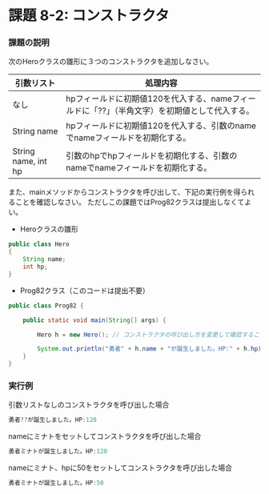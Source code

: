 # 課題 8-2: コンストラクタ

### 課題の説明
次のHeroクラスの雛形に３つのコンストラクタを追加しなさい。

| 引数リスト               | 処理内容                                           |
|---------------------|------------------------------------------------|
| なし                  | hpフィールドに初期値120を代入する、nameフィールドに「??」（半角文字）を初期値として代入する。 | 
| String name         | hpフィールドに初期値120を代入する、引数のnameでnameフィールドを初期化する。   | 
| String name, int hp | 引数のhpでhpフィールドを初期化する、引数のnameでnameフィールドを初期化する。   | 

また、mainメソッドからコンストラクタを呼び出して、下記の実行例を得られることを確認しなさい。
ただしこの課題ではProg82クラスは提出しなくてよい。

- Heroクラスの雛形
```java
public class Hero
{
    String name;
    int hp;
}
```

- Prog82クラス（このコードは提出不要）
```java
public class Prog82 {

    public static void main(String[] args) {

        Hero h = new Hero(); // コンストラクタの呼び出し方を変更して確認すること 

        System.out.println("勇者" + h.name + "が誕生しました。HP:" + h.hp);
    }
}
```


### 実行例

引数リストなしのコンストラクタを呼び出した場合
```java
勇者??が誕生しました。HP:120
```

nameにミナトをセットしてコンストラクタを呼び出した場合
```java
勇者ミナトが誕生しました。HP:120
```

nameにミナト、hpに50をセットしてコンストラクタを呼び出した場合
```java
勇者ミナトが誕生しました。HP:50
```